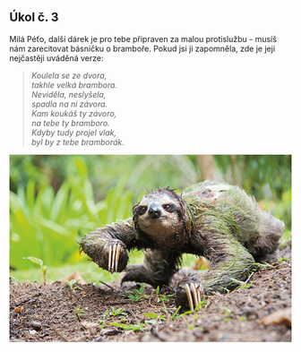 ## Úkol č. 3

Milá Péťo, další dárek je pro tebe připraven za malou protislužbu - musíš nám zarecitovat básničku o bramboře.
Pokud jsi ji zapomněla, zde je její nejčastěji uváděná verze:

>_Koulela se ze dvora,_  
_takhle velká brambora._   
_Neviděla, neslyšela,_  
_spadla na ni závora._  
_Kam koukáš ty závoro,_  
_na tebe ty bramboro._  
_Kdyby tudy projel vlak,_  
_byl by z tebe bramborák._  

![Lenochod](lenochod.jpg)
